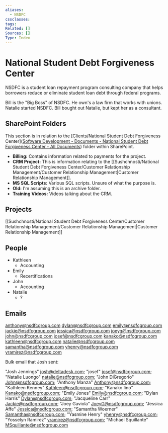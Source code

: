 ```yaml
---
aliases:
  - NSDFC
cssclasses:
tags:
Related: []
Sources: []
Type: Index
---
```

# National Student Debt Forgiveness Center

NSDFC is a student loan repayment program consulting company that helps borrowers reduce or eliminate student loan debt through federal programs. 

Bill is the "Big Boss" of NSDFC. He own's a law firm that works with unions.
Natalie started NSDFC. Bill bought out Natalie, but kept her as a consultant.

## SharePoint Folders

This section is in relation to the [Clients/National Student Debt Forgiveness Center]([Software Development - Documents - National Student Debt Forgiveness Center - All Documents](https://deltadesk.sharepoint.com/sites/SoftwareDevelopment/Shared%20Documents/Forms/AllItems.aspx?id=%2Fsites%2FSoftwareDevelopment%2FShared%20Documents%2FClients%2FNational%20Student%20Debt%20Forgiveness%20Center&viewid=399b4dd2%2Da874%2D4ee7%2D8a5c%2D6a5937827150)) folder within SharePoint.

- **Billing:** Contains information related to payments for the project.
- **CRM Project:** This is information relating to the [[Sushchnosti/National Student Debt Forgiveness Center/Customer Relationship Management/Customer Relationship Management|Customer Relationship Management]].
- **MS SQL Scripts:** Various SQL scripts. Unsure of what the purpose is.
- **Old:** I'm assuming this is an archive folder.
- **Training Videos:** Videos talking about the CRM.

## Projects

[[Sushchnosti/National Student Debt Forgiveness Center/Customer Relationship Management/Customer Relationship Management|Customer Relationship Management]]

## People

- Kathleen
    - Accounting
- Emily
    - Recertifications
- John
    - Accounting
- Natalie
    - ?

## Emails

anthony@nsdfcgroup.com
dylan@nsdfcgroup.com
emily@nsdfcgroup.com
jackie@nsdfcgroup.com
jessica@nsdfcgroup.com
joeyg@nsdfcgroup.com
john@nsdfcgroup.com
josef@nsdfcgroup.com
kanako@nsdfcgroup.com
kathleen@nsdfcgroup.com
natalie@nsdfcgroup.com
samantha@nsdfcgroup.com
yhenry@nsdfcgroup.com
yramirez@nsdfcgroup.com

Bulk email that Josh sent:

"Josh Jennings" <josh@deltadesk.com>; "josef" <josef@nsdfcgroup.com>; "Natalie Luongo" <natalie@nsdfcgroup.com>; "John DiGregorio" <John@nsdfcgroup.com>; "Anthony Manza" <Anthony@nsdfcgroup.com>; "Kathleen Kenney" <Kathleen@nsdfcgroup.com>; "Kanako Iino" <Kanako@nsdfcgroup.com>; "Emily Jones" <Emily@nsdfcgroup.com>; "Dylan Harris" <Dylan@nsdfcgroup.com>; "Jacqueline Carr" <Jackie@nsdfcgroup.com>; "Joey Gaviola" <JoeyG@nsdfcgroup.com>; "Jessica Affe" <Jessica@nsdfcgroup.com>; "Samantha Woerner" <Samantha@nsdfcgroup.com>; "Yasmine Henry" <yhenry@nsdfcgroup.com>; "Yosselyn Ramirez" <yramirez@nsdfcgroup.com>; "Michael Squillante" <MSquillante@nsdfcgroup.com>